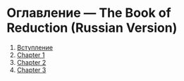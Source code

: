 # Оглавление — The Book of Reduction (Russian Version)

1. [Вступление](https://github.com/euiex/The-Book-of-Reduction/blob/main/russian_version/vstuplenie.md)  
2. [Chapter 1](https://github.com/euiex/The-Book-of-Reduction/blob/main/russian_version/Chapter1.md)  
3. [Chapter 2](https://github.com/euiex/The-Book-of-Reduction/blob/main/russian_version/Chapter2.md)  
4. [Chapter 3](https://github.com/euiex/The-Book-of-Reduction/blob/main/russian_version/Chapter3.md)  
